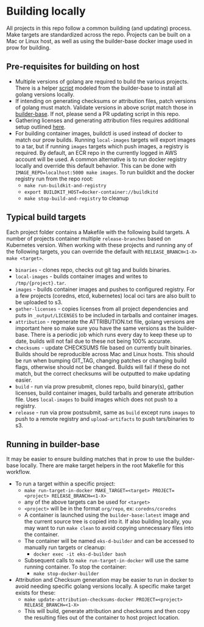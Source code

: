 # Building locally

All projects in this repo follow a common building (and updating) process.  Make targets are standardized across the repo.
Projects can be built on a Mac or Linux host, as well as using the builder-base docker image used in prow for building.

## Pre-requisites for building on host

* Multiple versions of golang are required to build the various projects.  There is a helper 
[script](../../build/lib/install_go_versions.sh) modeled from the builder-base to install all golang versions locally.  
* If intending on generating checksums or attribution files, patch versions of golang must match. Validate versions in above script match those in [builder-base](https://github.com/aws/eks-distro-build-tooling/blob/main/builder-base/install.sh#L172). If not,
please send a PR updating script in this repo.
* Gathering licenses and generating attribution files requires additional setup outlined [here](attribution-files.md).
* For building container images, buildctl is used instead of docker to match our prow builds.  Running `local-images` targets 
will export images to a tar, but if running `images` targets which push images, a registry is required.  By default,
an ECR repo in the currently logged in AWS account will be used.  A common alternative is to run docker registry locally and override
this default behavior. This can be done with `IMAGE_REPO=localhost:5000 make images`. To run buildkit and the docker registry run from the repo root:
	* `make run-buildkit-and-registry`
	* `export BUILDKIT_HOST=docker-container://buildkitd`
	* `make stop-build-and-registry` to cleanup

## Typical build targets

Each project folder contains a Makefile with the following build targets.  A number of projects container multiple `release-branches` based
on Kubernetes version.  When working with these projects and running any of the following targets, you can override the default with
`RELEASE_BRANCH<1-X> make <target>`.

* `binaries` - clones repo, checks out git tag and builds binaries.
* `local-images` - builds container images and writes to `/tmp/{project}.tar`.
* `images` - builds container images and pushes to configured registry. For a few projects (coredns, etcd, kubernetes) local oci tars are also built
	to be uploaded to s3.
* `gather-licenses` - copies licenses from all project dependencies and puts in `_output/LICENSES` to be included in tarballs and container images.
* `attribution` - regenerate the ATTRIBUTION.txt file, golang versions are important here so make sure you have the same versions as the builder-base.
	There is a periodic job which runs every day to keep these up to date, builds will not fail due to these not being 100% accurate.
* `checksums` - update CHECKSUMS file based on currently built binaries.  Builds should be reproducible across Mac and Linux hosts.
	This should be run when bumping GIT_TAG, changing patches or changing build flags, otherwise should not be changed. 
	Builds will fail if these do not match, but the correct checksums will be outputted to make updating easier.
* `build` - run via prow presubmit, clones repo, build binary(s), gather licenses, build container images, build tarballs and generate attribution file.
	Uses `local-images` to build images which does not push to a registry.
* `release` - run via prow postsubmit, same as `build` except runs `images` to push to a remote registry and `upload-artifacts` to push tars/binaries
	to s3.

## Running in builder-base

It may be easier to ensure building matches that in prow to use the builder-base locally.  There are make target helpers in the root Makefile for this workflow.

* To run a target within a specific project:
	* `make run-target-in-docker MAKE_TARGET=<target> PROJECT=<project> RELEASE_BRANCH=<1-X>`
	* any of the above targets can be used for `<target>`
	* `<project>` will be in the format `org/repo`, ex: `coredns/coredns`
	* A container is launched using the `builder-base:latest` image and the current source tree is copied into it.
	  If also building locally, you may want to run `make clean` to avoid copying unnecessary files into the container.
	* The container will be named `eks-d-builder` and can be accessed to manually run targets or cleanup:
		* `docker exec -it eks-d-builder bash`
	* Subsequent calls to `make run-target-in-docker` will use the same running container.  To stop the container:
		* `make stop-docker-builder`
* Attribution and Checksum generation may be easier to run in docker to avoid needing specific golang versions locally.  A specific make target exists for these:
	* `make update-attribution-checksums-docker PROJECT=<project> RELEASE_BRANCH=<1-X>`
	* This will build, generate attribution and checksums and then copy the resulting files out of the container to host project location.
